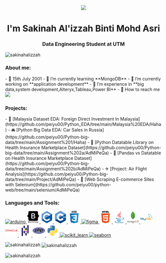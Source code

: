 <div id="header" align="center">
  <img src="https://media.giphy.com/media/lDS9t1N7Y6yFq/giphy.gif" width="100"/>
</div>
<h1 align="center">I'm Sakinah Al'izzah Binti Mohd Asri</h1>
<h3 align="center">Data Engineering Student at UTM</h3>

<p align="left"> <img src="https://komarev.com/ghpvc/?username=sakinahalizzah&label=Profile%20views&color=0e75b6&style=flat" alt="sakinahalizzah" /> </p>

<h3 align="left">About me:</h3>
- 📅 15th July 2001
- 🌱 I’m currently learning **MongoDB**
- 🔭 I’m currently working on **application development**
- 🌟 I’m experience in **big data,system development,Alteryx,Tableau,Power BI**
- 📧 How to reach me   <a href="mailto:sakinahalizzah@gmail.com"><img src="https://img.shields.io/badge/sakinahalizzah@gmail.com-D14836?style=flat&logo=gmail&logoColor=white"> </a>

<h3 align="left">Projects:</h3>
- 💸 [Malaysia Dataset EDA: Foreign Direct Investment In Malaysia](https://github.com/peiyu00/Python_EDA/tree/main/Malaysia%20EDA/Haha)
- 🚘 [Python Big Data EDA: Car Sales in Russia](https://github.com/peiyu00/Python-big-data/tree/main/Assignment%201/Haha)
- 💊 [Python Datatable Library on Health Insurance Marketplace Dataset](https://github.com/peiyu00/Python-big-data/tree/main/Assignment%202a/AdMiPeQa)
- 🏥 [Pandas vs Datatable on Health Insurance Marketplace Dataset](https://github.com/peiyu00/Python-big-data/tree/main/Assignment%202b/AdMiPeQa)
- ✈ [Project: Air Flight Analysis](https://github.com/peiyu00/Python-big-data/tree/main/Project/AdMiPeQa)
- 🛒 [Web Scraping E-commerce Sites with Selenium](https://github.com/peiyu00/python-web/tree/main/selenium/AdMiPeQa)

<h3 align="left">Languages and Tools:</h3>
<p align="left"> <a href="https://www.arduino.cc/" target="_blank" rel="noreferrer"> <img src="https://cdn.worldvectorlogo.com/logos/arduino-1.svg" alt="arduino" width="40" height="40"/> </a> <a href="https://getbootstrap.com" target="_blank" rel="noreferrer"> <img src="https://raw.githubusercontent.com/devicons/devicon/master/icons/bootstrap/bootstrap-plain-wordmark.svg" alt="bootstrap" width="40" height="40"/> </a> <a href="https://www.cprogramming.com/" target="_blank" rel="noreferrer"> <img src="https://raw.githubusercontent.com/devicons/devicon/master/icons/c/c-original.svg" alt="c" width="40" height="40"/> </a> <a href="https://www.w3schools.com/cpp/" target="_blank" rel="noreferrer"> <img src="https://raw.githubusercontent.com/devicons/devicon/master/icons/cplusplus/cplusplus-original.svg" alt="cplusplus" width="40" height="40"/> </a> <a href="https://www.w3schools.com/css/" target="_blank" rel="noreferrer"> <img src="https://raw.githubusercontent.com/devicons/devicon/master/icons/css3/css3-original-wordmark.svg" alt="css3" width="40" height="40"/> </a> <a href="https://www.figma.com/" target="_blank" rel="noreferrer"> <img src="https://www.vectorlogo.zone/logos/figma/figma-icon.svg" alt="figma" width="40" height="40"/> </a> <a href="https://www.w3.org/html/" target="_blank" rel="noreferrer"> <img src="https://raw.githubusercontent.com/devicons/devicon/master/icons/html5/html5-original-wordmark.svg" alt="html5" width="40" height="40"/> </a> <a href="https://www.java.com" target="_blank" rel="noreferrer"> <img src="https://raw.githubusercontent.com/devicons/devicon/master/icons/java/java-original.svg" alt="java" width="40" height="40"/> </a> <a href="https://www.mongodb.com/" target="_blank" rel="noreferrer"> <img src="https://raw.githubusercontent.com/devicons/devicon/master/icons/mongodb/mongodb-original-wordmark.svg" alt="mongodb" width="40" height="40"/> </a> <a href="https://www.mysql.com/" target="_blank" rel="noreferrer"> <img src="https://raw.githubusercontent.com/devicons/devicon/master/icons/mysql/mysql-original-wordmark.svg" alt="mysql" width="40" height="40"/> </a> <a href="https://www.oracle.com/" target="_blank" rel="noreferrer"> <img src="https://raw.githubusercontent.com/devicons/devicon/master/icons/oracle/oracle-original.svg" alt="oracle" width="40" height="40"/> </a> <a href="https://pandas.pydata.org/" target="_blank" rel="noreferrer"> <img src="https://raw.githubusercontent.com/devicons/devicon/2ae2a900d2f041da66e950e4d48052658d850630/icons/pandas/pandas-original.svg" alt="pandas" width="40" height="40"/> </a> <a href="https://www.php.net" target="_blank" rel="noreferrer"> <img src="https://raw.githubusercontent.com/devicons/devicon/master/icons/php/php-original.svg" alt="php" width="40" height="40"/> </a> <a href="https://www.python.org" target="_blank" rel="noreferrer"> <img src="https://raw.githubusercontent.com/devicons/devicon/master/icons/python/python-original.svg" alt="python" width="40" height="40"/> </a> <a href="https://scikit-learn.org/" target="_blank" rel="noreferrer"> <img src="https://upload.wikimedia.org/wikipedia/commons/0/05/Scikit_learn_logo_small.svg" alt="scikit_learn" width="40" height="40"/> </a> <a href="https://seaborn.pydata.org/" target="_blank" rel="noreferrer"> <img src="https://seaborn.pydata.org/_images/logo-mark-lightbg.svg" alt="seaborn" width="40" height="40"/> </a> </p>

<p><img align="left" src="https://github-readme-stats.vercel.app/api/top-langs?username=sakinahalizzah&show_icons=true&locale=en&layout=compact" alt="sakinahalizzah" /></p>

<p>&nbsp;<img align="center" src="https://github-readme-stats.vercel.app/api?username=sakinahalizzah&show_icons=true&locale=en" alt="sakinahalizzah" /></p>

<p><img align="center" src="https://github-readme-streak-stats.herokuapp.com/?user=sakinahalizzah&" alt="sakinahalizzah" /></p>

